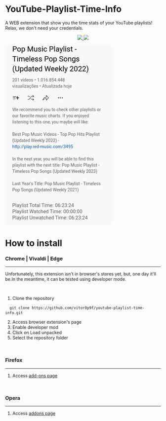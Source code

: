 # YouTube-Playlist-Time-Info

<p>A WEB extension that show you the time stats of your YouTube playlists! Relax, we don't need your credentials.</p>

<p align="center">
  <a href="LICENSE.md" target="_blank">
    <img src="https://img.shields.io/github/license/vitor0p9f/youtube-playlist-time-info?color=blue&style=plastic" />
  </a>
  <a href="#">
    <img src="https://img.shields.io/github/languages/code-size/vitor0p9f/youtube-playlist-time-info?style=plastic" />
  </a>
</p>

<img src="extension-example.jpg"/>

<br>

# How to install
### Chrome | Vivaldi | Edge

<hr>

  Unfortunately, this extension isn't in browser's stores yet, but, one day it'll be.In the meantime, it can be tested using developer mode.

  <br>

  1. Clone the repository
  ```shell
    git clone https://github.com/vitor0p9f/youtube-playlist-time-info.git
  ```
  2. Access browser extension's page
  3. Enable developer mod
  4. Click on Load unpacked
  5. Select the repository folder
   
<br>

### Firefox

<hr>

  1. Access <a href="https://addons.mozilla.org/pt-BR/firefox/addon/youtube-playlist-time-info/">add-ons page</a>

<br>
  
### Opera
  
<hr>

  1. Access <a href="https://addons.opera.com/en/extensions/details/youtube-playlist-time-info/">addons page</a>  

